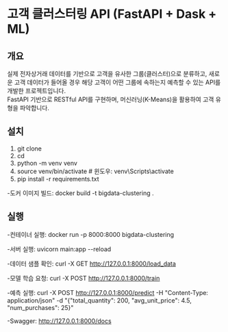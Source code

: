 # 고객 클러스터링 API (FastAPI + Dask + ML)

## 개요
실제 전자상거래 데이터를 기반으로 고객을 유사한 그룹(클러스터)으로 분류하고, 새로운 고객 데이터가 들어올 경우 해당 고객이 어떤 그룹에 속하는지 예측할 수 있는 API를 개발한 프로젝트입니다.  
FastAPI 기반으로 RESTful API를 구현하며, 머신러닝(K-Means)을 활용하여 고객 유형을 파악합니다.

## 설치

1. git clone <your-repo>
2. cd <project-dir>
3. python -m venv venv
4. source venv/bin/activate  # 윈도우: venv\Scripts\activate
5. pip install -r requirements.txt

-도커 이미지 빌드:
docker build -t bigdata-clustering .

## 실행

-컨테이너 실행:
docker run -p 8000:8000 bigdata-clustering

-서버 실행:
uvicorn main:app --reload

-데이터 샘플 확인:
curl -X GET http://127.0.0.1:8000/load_data

-모델 학습 요청:
curl -X POST http://127.0.0.1:8000/train

-예측 실행:
curl -X POST http://127.0.0.1:8000/predict -H "Content-Type: application/json" -d "{\"total_quantity\": 200, \"avg_unit_price\": 4.5, \"num_purchases\": 25}"

-Swagger:
http://127.0.0.1:8000/docs
